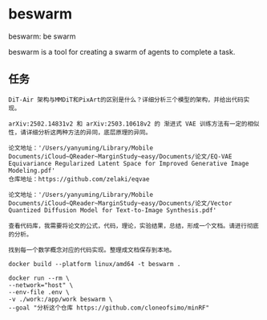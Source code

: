 # beswarm

beswarm: be swarm

beswarm is a tool for creating a swarm of agents to complete a task.

## 任务

```
DiT-Air 架构与MMDiT和PixArt的区别是什么？详细分析三个模型的架构，并给出代码实现。
```

```
arXiv:2502.14831v2 和 arXiv:2503.10618v2 的 渐进式 VAE 训练方法有一定的相似性，请详细分析这两种方法的异同，底层原理的异同。
```

```
论文地址：'/Users/yanyuming/Library/Mobile Documents/iCloud~QReader~MarginStudy~easy/Documents/论文/EQ-VAE Equivariance Regularized Latent Space for Improved Generative Image Modeling.pdf'
仓库地址：https://github.com/zelaki/eqvae
```

```
论文地址：'/Users/yanyuming/Library/Mobile Documents/iCloud~QReader~MarginStudy~easy/Documents/论文/Vector Quantized Diffusion Model for Text-to-Image Synthesis.pdf'

查看代码库，我需要将论文的公式，代码，理论，实验结果，总结，形成一个文档。请进行彻底的分析。

找到每一个数学概念对应的代码实现。整理成文档保存到本地。
```

```
docker build --platform linux/amd64 -t beswarm .
```

```
docker run --rm \
--network="host" \
--env-file .env \
-v ./work:/app/work beswarm \
--goal "分析这个仓库 https://github.com/cloneofsimo/minRF"
```